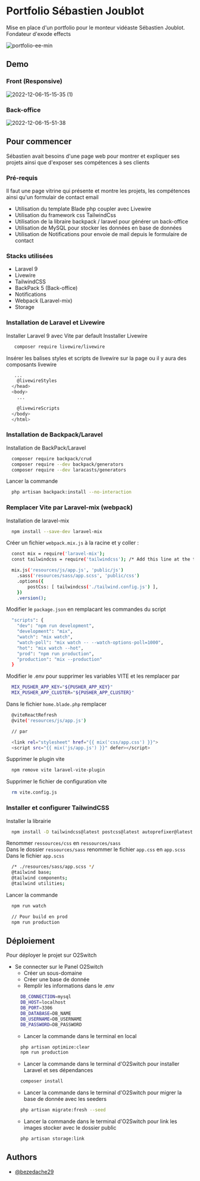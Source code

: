 # Portfolio Sébastien Joublot

Mise en place d'un portfolio pour le monteur vidéaste Sébastien Joublot. Fondateur d'exode effects

![portfolio-ee-min](https://user-images.githubusercontent.com/23324161/205933663-a19207c3-ad4f-4230-ba46-6133cca838c2.png)

## Demo

### Front (Responsive)

![2022-12-06-15-15-35 (1)](https://user-images.githubusercontent.com/23324161/205943155-95b815b4-9522-4466-8850-7ced893ca048.gif)

### Back-office

![2022-12-06-15-51-38](https://user-images.githubusercontent.com/23324161/205945863-fc8c8fa3-2727-489e-bf28-fc58ef513a60.gif)

## Pour commencer

Sébastien avait besoins d'une page web pour montrer et expliquer ses projets ainsi que d'exposer ses compétences à ses clients

### Pré-requis

Il faut une page vitrine qui présente et montre les projets, les compétences ainsi qu'un formulair de contact email

-   Utilisation du template Blade php coupler avec Livewire
-   Utilisation du framework css TailwindCss
-   Utilisation de la libraire backpack / laravel pour générer un back-office
-   Utilisation de MySQL pour stocker les données en base de données
-   Utilisation de Notifications pour envoie de mail depuis le formulaire de contact

### Stacks utilisées

-   Laravel 9
-   Livewire
-   TailwindCSS
-   BackPack 5 (Back-office)
-   Notifications
-   Webpack (Laravel-mix)
-   Storage

### Installation de Laravel et Livewire

Installer Laravel 9 avec Vite par default
Insstaller Livewire

```bash
   composer require livewire/livewire
```

Insérer les balises styles et scripts de livewire sur la page ou il y aura des composants livewire

```bash
   ...
    @livewireStyles
  </head>
  <body>
    ...

    @livewireScripts
  </body>
  </html>
```

### Installation de Backpack/Laravel

Installation de BackPack/Laravel

```bash
  composer require backpack/crud
  composer require --dev backpack/generators
  composer require --dev laracasts/generators
```

Lancer la commande

```bash
  php artisan backpack:install --no-interaction
```

### Remplacer Vite par Laravel-mix (webpack)

Installation de laravel-mix

```bash
  npm install --save-dev laravel-mix
```

Créer un fichier `webpack.mix.js` à la racine et y coller :

```bash
  const mix = require('laravel-mix');
  const tailwindcss = require('tailwindcss'); /* Add this line at the top */

  mix.js('resources/js/app.js', 'public/js')
    .sass('resources/sass/app.scss', 'public/css')
    .options({
        postCss: [ tailwindcss('./tailwind.config.js') ],
    })
    .version();
```

Modifier le `package.json` en remplacant les commandes du script

```bash
  "scripts": {
    "dev": "npm run development",
    "development": "mix",
    "watch": "mix watch",
    "watch-poll": "mix watch -- --watch-options-poll=1000",
    "hot": "mix watch --hot",
    "prod": "npm run production",
    "production": "mix --production"
  }
```

Modifier le .env pour supprimer les variables VITE et les remplacer par

```bash
  MIX_PUSHER_APP_KEY="${PUSHER_APP_KEY}"
  MIX_PUSHER_APP_CLUSTER="${PUSHER_APP_CLUSTER}"
```

Dans le fichier `home.blade.php` remplacer

```bash
  @viteReactRefresh
  @vite('resources/js/app.js')

  // par

  <link rel="stylesheet" href="{{ mix('css/app.css') }}">
  <script src="{{ mix('js/app.js') }}" defer></script>
```

Supprimer le plugin vite

```bash
  npm remove vite laravel-vite-plugin
```

Supprimer le fichier de configuration vite

```bash
  rm vite.config.js
```

### Installer et configurer TailwindCSS

Installer la librairie

```bash
  npm install -D tailwindcss@latest postcss@latest autoprefixer@latest
```

Renommer `ressources/css` en `ressources/sass`  
Dans le dossier `ressources/sass` renommer le fichier `app.css` en `app.scss`  
Dans le fichier `app.scss`

```bash
  /* ./resources/sass/app.scss */
  @tailwind base;
  @tailwind components;
  @tailwind utilities;
```

Lancer la commande

```bash
  npm run watch

  // Pour build en prod
  npm run production
```

## Déploiement

Pour déployer le projet sur O2Switch

-   Se connecter sur le Panel O2Switch
    -   Créer un sous-domaine
    -   Créer une base de donnée
    -   Remplir les informations dans le .env
    ```bash
      DB_CONNECTION=mysql
      DB_HOST=localhost
      DB_PORT=3306
      DB_DATABASE=DB_NAME
      DB_USERNAME=DB_USERNAME
      DB_PASSWORD=DB_PASSWORD
    ```
    -   Lancer la commande dans le terminal en local
    ```bash
      php artisan optimize:clear
      npm run production
    ```
    -   Lancer la commande dans le terminal d'O2Switch pour installer Laravel et ses dépendances
    ```bash
      composer install
    ```
    -   Lancer la commande dans le terminal d'O2Switch pour migrer la base de donnée avec les seeders
    ```bash
      php artisan migrate:fresh --seed
    ```
    -   Lancer la commande dans le terminal d'O2Switch pour link les images stocker avec le dossier public
    ```bash
      php artisan storage:link
    ```

## Authors

-   [@bezedache29](https://www.github.com/bezedache29)
